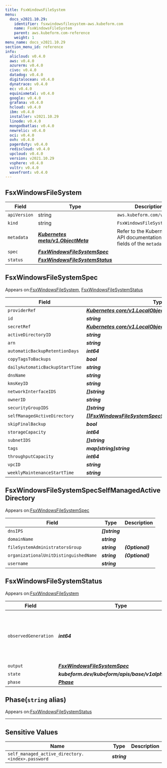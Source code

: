 ```yaml
---
title: FsxWindowsFileSystem
menu:
  docs_v2021.10.29:
    identifier: fsxwindowsfilesystem-aws.kubeform.com
    name: FsxWindowsFileSystem
    parent: aws.kubeform.com-reference
    weight: 1
menu_name: docs_v2021.10.29
section_menu_id: reference
info:
  alicloud: v0.4.0
  aws: v0.4.0
  azurerm: v0.4.0
  civo: v0.4.0
  datadog: v0.4.0
  digitalocean: v0.4.0
  dynatrace: v0.4.0
  ec: v0.4.0
  equinixmetal: v0.4.0
  google: v0.4.0
  grafana: v0.4.0
  hcloud: v0.4.0
  ibm: v0.4.0
  installer: v2021.10.29
  linode: v0.4.0
  mongodbatlas: v0.4.0
  newrelic: v0.4.0
  oci: v0.4.0
  ovh: v0.4.0
  pagerduty: v0.4.0
  rediscloud: v0.4.0
  upcloud: v0.4.0
  version: v2021.10.29
  vsphere: v0.4.0
  vultr: v0.4.0
  wavefront: v0.4.0
---
```


## FsxWindowsFileSystem
| Field | Type | Description |
| ------ | ----- | ----------- |
| `apiVersion` | string | `aws.kubeform.com/v1alpha1` |
|    `kind` | string | `FsxWindowsFileSystem` |
| `metadata` | ***[Kubernetes meta/v1.ObjectMeta](https://v1-18.docs.kubernetes.io/docs/reference/generated/kubernetes-api/v1.18/#objectmeta-v1-meta)***|Refer to the Kubernetes API documentation for the fields of the `metadata` field.|
| `spec` | ***[FsxWindowsFileSystemSpec](#fsxwindowsfilesystemspec)***||
| `status` | ***[FsxWindowsFileSystemStatus](#fsxwindowsfilesystemstatus)***||
## FsxWindowsFileSystemSpec

Appears on:[FsxWindowsFileSystem](#fsxwindowsfilesystem), [FsxWindowsFileSystemStatus](#fsxwindowsfilesystemstatus)

| Field | Type | Description |
| ------ | ----- | ----------- |
| `providerRef` | ***[Kubernetes core/v1.LocalObjectReference](https://v1-18.docs.kubernetes.io/docs/reference/generated/kubernetes-api/v1.18/#localobjectreference-v1-core)***||
| `id` | ***string***||
| `secretRef` | ***[Kubernetes core/v1.LocalObjectReference](https://v1-18.docs.kubernetes.io/docs/reference/generated/kubernetes-api/v1.18/#localobjectreference-v1-core)***||
| `activeDirectoryID` | ***string***| ***(Optional)*** |
| `arn` | ***string***| ***(Optional)*** |
| `automaticBackupRetentionDays` | ***int64***| ***(Optional)*** |
| `copyTagsToBackups` | ***bool***| ***(Optional)*** |
| `dailyAutomaticBackupStartTime` | ***string***| ***(Optional)*** |
| `dnsName` | ***string***| ***(Optional)*** |
| `kmsKeyID` | ***string***| ***(Optional)*** |
| `networkInterfaceIDS` | ***[]string***| ***(Optional)*** |
| `ownerID` | ***string***| ***(Optional)*** |
| `securityGroupIDS` | ***[]string***| ***(Optional)*** |
| `selfManagedActiveDirectory` | ***[[]FsxWindowsFileSystemSpecSelfManagedActiveDirectory](#fsxwindowsfilesystemspecselfmanagedactivedirectory)***| ***(Optional)*** |
| `skipFinalBackup` | ***bool***| ***(Optional)*** |
| `storageCapacity` | ***int64***||
| `subnetIDS` | ***[]string***||
| `tags` | ***map[string]string***| ***(Optional)*** |
| `throughputCapacity` | ***int64***||
| `vpcID` | ***string***| ***(Optional)*** |
| `weeklyMaintenanceStartTime` | ***string***| ***(Optional)*** |
## FsxWindowsFileSystemSpecSelfManagedActiveDirectory

Appears on:[FsxWindowsFileSystemSpec](#fsxwindowsfilesystemspec)

| Field | Type | Description |
| ------ | ----- | ----------- |
| `dnsIPS` | ***[]string***||
| `domainName` | ***string***||
| `fileSystemAdministratorsGroup` | ***string***| ***(Optional)*** |
| `organizationalUnitDistinguishedName` | ***string***| ***(Optional)*** |
| `username` | ***string***||
## FsxWindowsFileSystemStatus

Appears on:[FsxWindowsFileSystem](#fsxwindowsfilesystem)

| Field | Type | Description |
| ------ | ----- | ----------- |
| `observedGeneration` | ***int64***| ***(Optional)*** Resource generation, which is updated on mutation by the API Server.|
| `output` | ***[FsxWindowsFileSystemSpec](#fsxwindowsfilesystemspec)***| ***(Optional)*** |
| `state` | ***kubeform.dev/kubeform/apis/base/v1alpha1.State***| ***(Optional)*** |
| `phase` | ***[Phase](#phase)***| ***(Optional)*** |
## Phase(`string` alias)

Appears on:[FsxWindowsFileSystemStatus](#fsxwindowsfilesystemstatus)

---
## Sensitive Values
| Name | Type | Description |
|------|------|-------------|
| `self_managed_active_directory.<index>.password` | ***string*** ||
